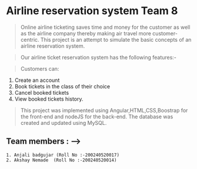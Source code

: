 # Airline reservation system Team 8



> Online airline ticketing saves time and money for the customer as well as the airline company thereby making air travel more customer-centric. This project is an attempt to simulate the basic concepts of an airline reservation system.

> Our airline ticket reservation system has the following features:-

> Customers can:

1. Create an account
2. Book tickets in the class of their choice
3. Cancel booked tickets
4. View booked tickets history.


> This project was implemented using Angular,HTML,CSS,Boostrap for the front-end and nodeJS for the back-end. The database was created and updated using MySQL.

## Team members : -->

```
1. Anjali badgujar (Roll No :-200240520017)
2. Akshay Nemade  (Roll No :-200240520014)

```


